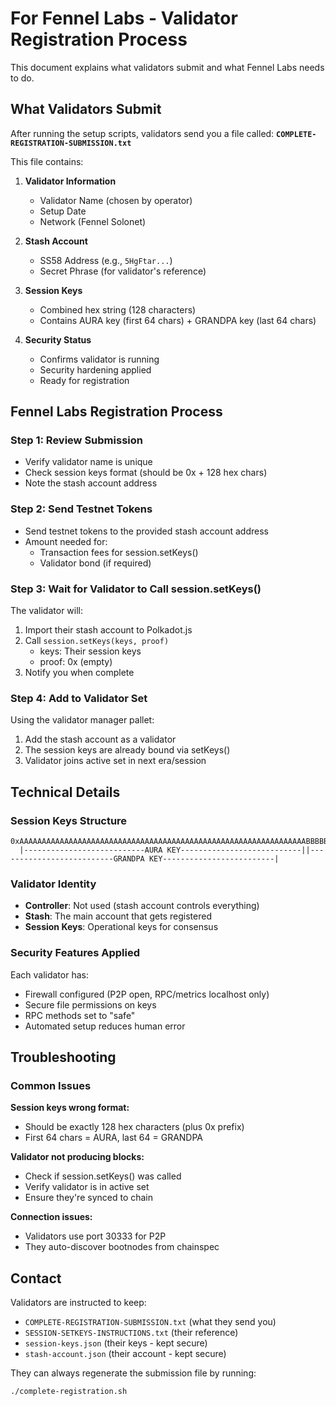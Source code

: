 # For Fennel Labs - Validator Registration Process

This document explains what validators submit and what Fennel Labs needs to do.

## What Validators Submit

After running the setup scripts, validators send you a file called:
**`COMPLETE-REGISTRATION-SUBMISSION.txt`**

This file contains:

1. **Validator Information**
   - Validator Name (chosen by operator)
   - Setup Date
   - Network (Fennel Solonet)

2. **Stash Account** 
   - SS58 Address (e.g., `5HgFtar...`)
   - Secret Phrase (for validator's reference)

3. **Session Keys**
   - Combined hex string (128 characters)
   - Contains AURA key (first 64 chars) + GRANDPA key (last 64 chars)

4. **Security Status**
   - Confirms validator is running
   - Security hardening applied
   - Ready for registration

## Fennel Labs Registration Process

### Step 1: Review Submission
- Verify validator name is unique
- Check session keys format (should be 0x + 128 hex chars)
- Note the stash account address

### Step 2: Send Testnet Tokens
- Send testnet tokens to the provided stash account address
- Amount needed for:
  - Transaction fees for session.setKeys()
  - Validator bond (if required)

### Step 3: Wait for Validator to Call session.setKeys()
The validator will:
1. Import their stash account to Polkadot.js
2. Call `session.setKeys(keys, proof)`
   - keys: Their session keys
   - proof: 0x (empty)
3. Notify you when complete

### Step 4: Add to Validator Set
Using the validator manager pallet:
1. Add the stash account as a validator
2. The session keys are already bound via setKeys()
3. Validator joins active set in next era/session

## Technical Details

### Session Keys Structure
```
0xAAAAAAAAAAAAAAAAAAAAAAAAAAAAAAAAAAAAAAAAAAAAAAAAAAAAAAAAAAAAAAAABBBBBBBBBBBBBBBBBBBBBBBBBBBBBBBBBBBBBBBBBBBBBBBBBBBBBBBBBBBBBBBB
  |---------------------------AURA KEY---------------------------||--------------------------GRANDPA KEY-------------------------|
```

### Validator Identity
- **Controller**: Not used (stash account controls everything)
- **Stash**: The main account that gets registered
- **Session Keys**: Operational keys for consensus

### Security Features Applied
Each validator has:
- Firewall configured (P2P open, RPC/metrics localhost only)
- Secure file permissions on keys
- RPC methods set to "safe"
- Automated setup reduces human error

## Troubleshooting

### Common Issues

**Session keys wrong format:**
- Should be exactly 128 hex characters (plus 0x prefix)
- First 64 chars = AURA, last 64 = GRANDPA

**Validator not producing blocks:**
- Check if session.setKeys() was called
- Verify validator is in active set
- Ensure they're synced to chain

**Connection issues:**
- Validators use port 30333 for P2P
- They auto-discover bootnodes from chainspec

## Contact

Validators are instructed to keep:
- `COMPLETE-REGISTRATION-SUBMISSION.txt` (what they send you)
- `SESSION-SETKEYS-INSTRUCTIONS.txt` (their reference)
- `session-keys.json` (their keys - kept secure)
- `stash-account.json` (their account - kept secure)

They can always regenerate the submission file by running:
```bash
./complete-registration.sh
``` 